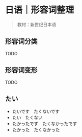 # 日语｜形容词整理

> 教材：新世纪日本语

## 形容词分类

TODO

## 形容词变形

TODO

## たい

- たいです　たくないです
- たい　たくない
- たかったです　たくなかったです
- たかった　たくなかった